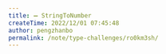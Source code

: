 ```yaml
---
title: ➖ StringToNumber
createTime: 2022/12/01 07:45:48
author: pengzhanbo
permalink: /note/type-challenges/ro0km3sh/
---
```


